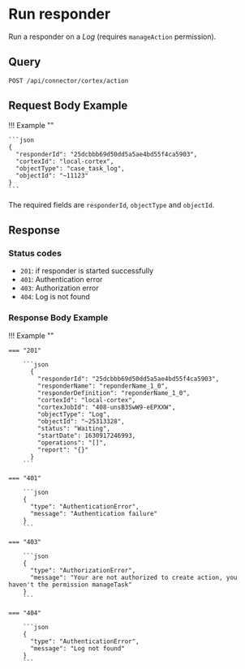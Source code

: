 # Run responder

Run a responder on a *Log* (requires `manageAction` permission).

## Query

```plain
POST /api/connector/cortex/action
```

##  Request Body Example

!!! Example ""

    ```json
    {
      "responderId": "25dcbbb69d50dd5a5ae4bd55f4ca5903",
      "cortexId": "local-cortex",
      "objectType": "case_task_log",
      "objectId": "~11123"
    }
    ```

The required fields are `responderId`, `objectType` and `objectId`.

##  Response 

### Status codes

- `201`: if responder is started successfully
- `401`: Authentication error
- `403`: Authorization error
- `404`: Log is not found

### Response Body Example

!!! Example ""

    === "201" 

        ```json
          {
            "responderId": "25dcbbb69d50dd5a5ae4bd55f4ca5903",
            "responderName": "reponderName_1_0",
            "responderDefinition": "reponderName_1_0",
            "cortexId": "local-cortex",
            "cortexJobId": "408-unsB3SwW9-eEPXXW",
            "objectType": "Log",
            "objectId": "~25313328",
            "status": "Waiting",
            "startDate": 1630917246993,
            "operations": "[]",
            "report": "{}"
          }
        ```

    === "401" 

        ```json
        {
          "type": "AuthenticationError",
          "message": "Authentication failure"
        }
        ```

    === "403"

        ```json
        {
          "type": "AuthorizationError",
          "message": "Your are not authorized to create action, you haven't the permission manageTask"
        }
        ```

    === "404" 

        ```json
        {
          "type": "AuthenticationError",
          "message": "Log not found"
        }
        ```
